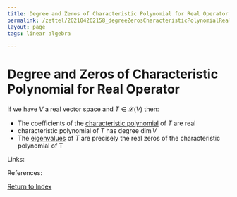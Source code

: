 ```yaml
---
title: Degree and Zeros of Characteristic Polynomial for Real Operator
permalink: /zettel/202104262158_degreeZerosCharacteristicPolynomialRealOperator
layout: page
tags: linear algebra

---
```

# Degree and Zeros of Characteristic Polynomial for Real Operator

If we have $V$ a real vector space and $T \in \mathcal{L}(V)$ then:

- The coefficients of the [characteristic polynomial](202104262156_characteristicPolynomialRealOperatorDefinition) of $T$ are real
- characteristic polynomial of $T$ has degree $\mathrm{dim} \, V$
- The [eigenvalues](202102120912_eigenvalueDefinition) of $T$ are precisely the real zeros of the characteristic polynomial of T

Links: 

References: 

[Return to Index](index)